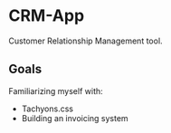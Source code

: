 # CRM-App

Customer Relationship Management tool. 

## Goals

Familiarizing myself with:
- Tachyons.css
- Building an invoicing system